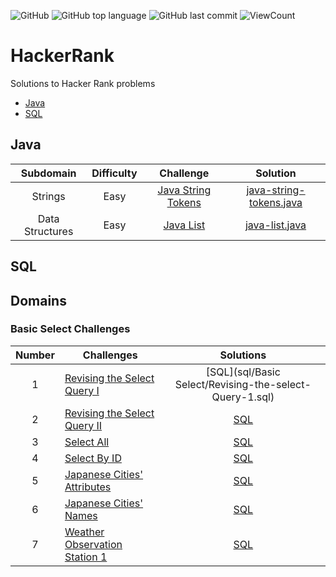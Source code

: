 ![GitHub](https://img.shields.io/github/license/tarunreddy6/HackerRank-SQL-Challenges-Solutions?style=flat)
![GitHub top language](https://img.shields.io/github/languages/top/tarunreddy6/HackerRank-SQL-Challenges-Solutions?style=flat)
![GitHub last commit](https://img.shields.io/github/last-commit/tarunreddy6/HackerRank-SQL-Challenges-Solutions?style=flat)
![ViewCount](https://views.whatilearened.today/views/github/tarunreddy6/HackerRank-SQL-Challenges-Solutions.svg?cache=remove)

# HackerRank
Solutions to Hacker Rank problems

* [Java](#java)
* [SQL](#sql)

## Java
| Subdomain | Difficulty | Challenge | Solution |
|:---------:|:----------:|:---------:|:--------:|
|Strings|Easy|[Java String Tokens](https://www.hackerrank.com/challenges/java-string-tokens/problem)|[java-string-tokens.java](java/java-string-tokens.java)|
|Data Structures|Easy|[Java List](https://www.hackerrank.com/challenges/java-list/problem)|[java-list.java](java/java-list.java)|


## SQL
## Domains

### Basic Select Challenges

| Number | Challenges | Solutions |
|:------:|------------|:---------:|
| 1 | [Revising the Select Query I](https://www.hackerrank.com/challenges/revising-the-select-query/problem) | [SQL](sql/Basic Select/Revising-the-select-Query-1.sql)
| 2 | [Revising the Select Query II](https://www.hackerrank.com/challenges/revising-the-select-query-2/problem) | [SQL](Basic%20Select/Revising-the-select-Query-2.sql)
| 3 | [Select All](https://www.hackerrank.com/challenges/select-all-sql/problem) | [SQL](Basic%20Select/Select-All.sql)
| 4 | [Select By ID](https://www.hackerrank.com/challenges/select-by-id/problem) | [SQL](Basic%20Select/Select-By-ID.sql)
| 5 | [Japanese Cities' Attributes](https://www.hackerrank.com/challenges/japanese-cities-attributes/problem) | [SQL](Basic%20Select/Japanese-Cities'-Attributes.sql)
| 6 | [Japanese Cities' Names](https://www.hackerrank.com/challenges/japanese-cities-name/problem) | [SQL](Basic%20Select/Japanese-Cities'-Names.sql)
| 7 | [Weather Observation Station 1](https://www.hackerrank.com/challenges/weather-observation-station-1/problem) | [SQL](Basic%20Select/Weather-Observation-Station-1.sql)
